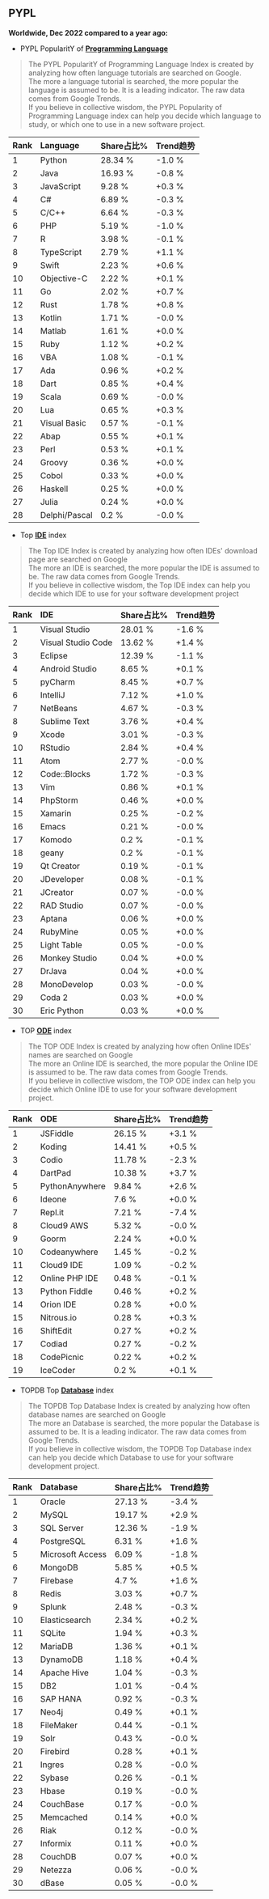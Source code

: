 ## PYPL

**Worldwide, Dec 2022 compared to a year ago:**  

- PYPL PopularitY of [**Programming Language**](https://pypl.github.io/PYPL.html)
>The PYPL PopularitY of Programming Language Index is created by analyzing how often language tutorials are searched on Google.    
The more a language tutorial is searched, the more popular the language is assumed to be. It is a leading indicator. The raw data comes from Google Trends.  
If you believe in collective wisdom, the PYPL Popularity of Programming Language index can help you decide which language to study, or which one to use in a new software project.  


|Rank|Language|Share占比%|Trend趋势|
|:----|:----|:----|:----|
|1|Python|28.34 %|-1.0 %
|2|Java|16.93 %|-0.8 %
|3|JavaScript|9.28 %|+0.3 %
|4|C#|6.89 %|-0.3 %
|5|C/C++|6.64 %|-0.3 %
|6|PHP|5.19 %|-1.0 %
|7|R|3.98 %|-0.1 %
|8|TypeScript|2.79 %|+1.1 %
|9|Swift|2.23 %|+0.6 %
|10|Objective-C|2.22 %|+0.1 %
|11|Go|2.02 %|+0.7 %
|12|Rust|1.78 %|+0.8 %
|13|Kotlin|1.71 %|-0.0 %
|14|Matlab|1.61 %|+0.0 %
|15|Ruby|1.12 %|+0.2 %
|16|VBA|1.08 %|-0.1 %
|17|Ada|0.96 %|+0.2 %
|18|Dart|0.85 %|+0.4 %
|19|Scala|0.69 %|-0.0 %
|20|Lua|0.65 %|+0.3 %
|21|Visual Basic|0.57 %|-0.1 %
|22|Abap|0.55 %|+0.1 %
|23|Perl|0.53 %|+0.1 %
|24|Groovy|0.36 %|+0.0 %
|25|Cobol|0.33 %|+0.0 %
|26|Haskell|0.25 %|+0.0 %
|27|Julia|0.24 %|+0.0 %
|28|Delphi/Pascal|0.2 %|-0.0 %

- Top [**IDE**](https://pypl.github.io/IDE.html) index  
>The Top IDE Index is created by analyzing how often IDEs' download page are searched on Google  
The more an IDE is searched, the more popular the IDE is assumed to be. The raw data comes from Google Trends.  
If you believe in collective wisdom, the Top IDE index can help you decide which IDE to use for your software development project  

|Rank|IDE|Share占比%|Trend趋势|
|:----|:----|:----|:----|
|1|Visual Studio|28.01 %|-1.6 %
|2|Visual Studio Code|13.62 %|+1.4 %
|3|Eclipse|12.39 %|-1.1 %
|4|Android Studio|8.65 %|+0.1 %
|5|pyCharm|8.45 %|+0.7 %
|6|IntelliJ|7.12 %|+1.0 %
|7|NetBeans|4.67 %|-0.3 %
|8|Sublime Text|3.76 %|+0.4 %
|9|Xcode|3.01 %|-0.3 %
|10|RStudio|2.84 %|+0.4 %
|11|Atom|2.77 %|-0.0 %
|12|Code::Blocks|1.72 %|-0.3 %
|13|Vim|0.86 %|+0.1 %
|14|PhpStorm|0.46 %|+0.0 %
|15|Xamarin|0.25 %|-0.2 %
|16|Emacs|0.21 %|-0.0 %
|17|Komodo|0.2 %|-0.1 %
|18|geany|0.2 %|-0.1 %
|19|Qt Creator|0.19 %|-0.1 %
|20|JDeveloper|0.08 %|-0.1 %
|21|JCreator|0.07 %|-0.0 %
|22|RAD Studio|0.07 %|-0.0 %
|23|Aptana|0.06 %|+0.0 %
|24|RubyMine|0.05 %|+0.0 %
|25|Light Table|0.05 %|-0.0 %
|26|Monkey Studio|0.04 %|+0.0 %
|27|DrJava|0.04 %|+0.0 %
|28|MonoDevelop|0.03 %|-0.0 %
|29|Coda 2|0.03 %|+0.0 %
|30|Eric Python|0.03 %|+0.0 %

- TOP [**ODE**](https://pypl.github.io/ODE.html) index
>The TOP ODE Index is created by analyzing how often Online IDEs' names are searched on Google    
The more an Online IDE is searched, the more popular the Online IDE is assumed to be. The raw data comes from Google Trends.  
If you believe in collective wisdom, the TOP ODE index can help you decide which Online IDE to use for your software development project.

|Rank|ODE|Share占比%|Trend趋势|
|:----|:----|:----|:----|
|1|JSFiddle|26.15 %|+3.1 %
|2|Koding|14.41 %|+0.5 %
|3|Codio|11.78 %|-2.3 %
|4|DartPad|10.38 %|+3.7 %
|5|PythonAnywhere|9.84 %|+2.6 %
|6|Ideone|7.6 %|+0.0 %
|7|Repl.it|7.21 %|-7.4 %
|8|Cloud9 AWS|5.32 %|-0.0 %
|9|Goorm|2.24 %|+0.0 %
|10|Codeanywhere|1.45 %|-0.2 %
|11|Cloud9 IDE|1.09 %|-0.2 %
|12|Online PHP IDE|0.48 %|-0.1 %
|13|Python Fiddle|0.46 %|+0.2 %
|14|Orion IDE|0.28 %|+0.0 %
|15|Nitrous.io|0.28 %|+0.3 %
|16|ShiftEdit|0.27 %|+0.2 %
|17|Codiad|0.27 %|-0.2 %
|18|CodePicnic|0.22 %|+0.2 %
|19|IceCoder|0.2 %|+0.1 %

- TOPDB Top [**Database**](https://pypl.github.io/DB.html) index
>The TOPDB Top Database Index is created by analyzing how often database names are searched on Google  
The more an Database is searched, the more popular the Database is assumed to be. It is a leading indicator. The raw data comes from Google Trends.  
If you believe in collective wisdom, the TOPDB Top Database index can help you decide which Database to use for your software development project.   

|Rank|Database|Share占比%|Trend趋势|
|:----|:----|:----|:----|
|1|Oracle|27.13 %|-3.4 %
|2|MySQL|19.17 %|+2.9 %
|3|SQL Server|12.36 %|-1.9 %
|4|PostgreSQL|6.31 %|+1.6 %
|5|Microsoft Access|6.09 %|-1.8 %
|6|MongoDB|5.85 %|+0.5 %
|7|Firebase|4.7 %|+1.6 %
|8|Redis|3.03 %|+0.7 %
|9|Splunk|2.48 %|-0.3 %
|10|Elasticsearch|2.34 %|+0.2 %
|11|SQLite|1.94 %|+0.3 %
|12|MariaDB|1.36 %|+0.1 %
|13|DynamoDB|1.18 %|+0.4 %
|14|Apache Hive|1.04 %|-0.3 %
|15|DB2|1.01 %|-0.4 %
|16|SAP HANA|0.92 %|-0.3 %
|17|Neo4j|0.49 %|+0.1 %
|18|FileMaker|0.44 %|-0.1 %
|19|Solr|0.43 %|-0.0 %
|20|Firebird|0.28 %|+0.1 %
|21|Ingres|0.28 %|-0.0 %
|22|Sybase|0.26 %|-0.1 %
|23|Hbase|0.19 %|-0.0 %
|24|CouchBase|0.17 %|-0.0 %
|25|Memcached|0.14 %|+0.0 %
|26|Riak|0.12 %|-0.0 %
|27|Informix|0.11 %|+0.0 %
|28|CouchDB|0.07 %|+0.0 %
|29|Netezza|0.06 %|-0.0 %
|30|dBase|0.05 %|-0.0 %

